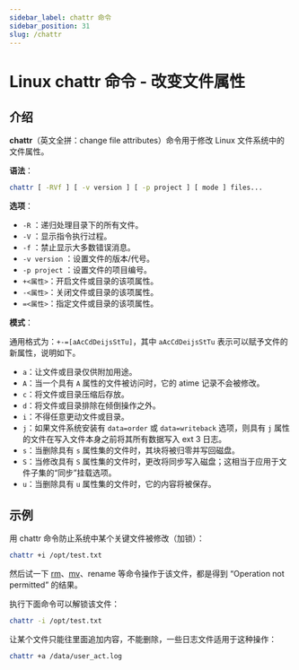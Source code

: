```yaml
---
sidebar_label: chattr 命令
sidebar_position: 31
slug: /chattr
---
```


# Linux chattr 命令 - 改变文件属性



## 介绍

**chattr**（英文全拼：change file attributes）命令用于修改 Linux 文件系统中的文件属性。

**语法**：

```bash
chattr [ -RVf ] [ -v version ] [ -p project ] [ mode ] files...
```

**选项**：

- `-R` ：递归处理目录下的所有文件。
- `-V` ：显示指令执行过程。
- `-f` ：禁止显示大多数错误消息。
- `-v version` ：设置文件的版本/代号。
- `-p project` ：设置文件的项目编号。
- `+<属性>`：开启文件或目录的该项属性。
- `-<属性>`：关闭文件或目录的该项属性。
- `=<属性>`：指定文件或目录的该项属性。

**模式**：

通用格式为：`+-=[aAcCdDeijsStTu]`，其中 `aAcCdDeijsStTu` 表示可以赋予文件的新属性，说明如下。

- `a`：让文件或目录仅供附加用途。
- `A`：当一个具有 `A` 属性的文件被访问时，它的 atime 记录不会被修改。
- `c`：将文件或目录压缩后存放。
- `d`：将文件或目录排除在倾倒操作之外。
- `i`：不得任意更动文件或目录。
- `j`：如果文件系统安装有 `data=order` 或 `data=writeback` 选项，则具有 `j` 属性的文件在写入文件本身之前将其所有数据写入 ext 3 日志。
- `s`：当删除具有 `s` 属性集的文件时，其块将被归零并写回磁盘。
- `S`：当修改具有 `S` 属性集的文件时，更改将同步写入磁盘；这相当于应用于文件子集的“同步”挂载选项。
- `u`：当删除具有 `u` 属性集的文件时，它的内容将被保存。



## 示例

用 chattr 命令防止系统中某个关键文件被修改（加锁）：

```bash
chattr +i /opt/test.txt
```

然后试一下 [rm](/linux-command/rm)、[mv](/linux-command/mv)、rename 等命令操作于该文件，都是得到 “Operation not permitted” 的结果。

执行下面命令可以解锁该文件：

```bash
chattr -i /opt/test.txt
```

让某个文件只能往里面追加内容，不能删除，一些日志文件适用于这种操作：

```bash
chattr +a /data/user_act.log
```

